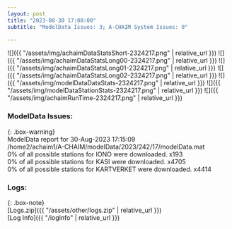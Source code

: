 ```yaml
---
layout: post
title: "2023-08-30 17:00:00"
subtitle: "ModelData Issues: 3; A-CHAIM System Issues: 0"

---
```


![]({{ "/assets/img/achaimDataStatsShort-2324217.png" | relative_url }})
![]({{ "/assets/img/achaimDataStatsLong00-2324217.png" | relative_url }})
![]({{ "/assets/img/achaimDataStatsLong01-2324217.png" | relative_url }})
![]({{ "/assets/img/achaimDataStatsLong02-2324217.png" | relative_url }})
![]({{ "/assets/img/modelDataDataStats-2324217.png" | relative_url }})
![]({{ "/assets/img/modelDataStationStats-2324217.png" | relative_url }})
![]({{ "/assets/img/achaimRunTime-2324217.png" | relative_url }})


### ModelData Issues:  
  
{: .box-warning}  
 ModelData report for 30-Aug-2023 17:15:09   
 /home2/achaim1/A-CHAIM/modelData/2023/242/17/modelData.mat   
 0% of all possible stations for IONO were downloaded. x193   
 0% of all possible stations for KASI were downloaded. x4705   
 0% of all possible stations for KARTVERKET were downloaded. x4414   
  


### Logs:  
  
{: .box-note}  
[Logs.zip]({{ "/assets/other/logs.zip" | relative_url }})  
[Log Info]({{ "/logInfo" | relative_url }})  
